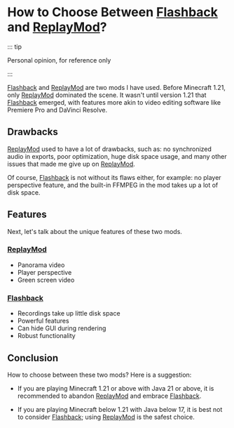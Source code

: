 # How to Choose Between [Flashback](/en/mod/flashback.md) and [ReplayMod](/en/mod/replaymod.md)?

::: tip

Personal opinion, for reference only

:::

[Flashback](/en/mod/flashback.md) and [ReplayMod](/en/mod/replaymod.md) are two mods I have used. Before Minecraft 1.21, only [ReplayMod](/en/mod/replaymod.md) dominated the scene. It wasn't until version 1.21 that [Flashback](/en/mod/flashback.md) emerged, with features more akin to video editing software like Premiere Pro and DaVinci Resolve.

## Drawbacks

[ReplayMod](/en/mod/replaymod.md) used to have a lot of drawbacks, such as: no synchronized audio in exports, poor optimization, huge disk space usage, and many other issues that made me give up on [ReplayMod](/en/mod/replaymod.md).

Of course, [Flashback](/en/mod/flashback.md) is not without its flaws either, for example: no player perspective feature, and the built-in FFMPEG in the mod takes up a lot of disk space.

## Features

Next, let's talk about the unique features of these two mods.

### [ReplayMod](/en/mod/replaymod.md)

* Panorama video
* Player perspective
* Green screen video

### [Flashback](/en/mod/flashback.md)

* Recordings take up little disk space
* Powerful features
* Can hide GUI during rendering
* Robust functionality

## Conclusion

How to choose between these two mods? Here is a suggestion:
- If you are playing Minecraft 1.21 or above with Java 21 or above, it is recommended to abandon [ReplayMod](/en/mod/replaymod.md) and embrace [Flashback](/en/mod/flashback.md).

- If you are playing Minecraft below 1.21 with Java below 17, it is best not to consider [Flashback](/en/mod/flashback.md); using [ReplayMod](/en/mod/replaymod.md) is the safest choice.